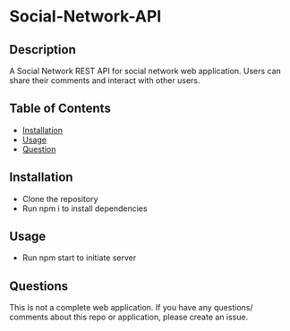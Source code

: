 # Social-Network-API

## Description
A Social Network REST API for social network web application. Users can share their comments and interact with other users. 

## Table of Contents
- [Installation](#Installation)
- [Usage](#Usage)
- [Question](#Question)

## Installation
- Clone the repository
- Run npm i to install dependencies

## Usage
- Run npm start to initiate server

## Questions
This is not a complete web application. If you have any questions/ comments about this repo or application, please create an issue. 
